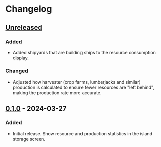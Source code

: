 ﻿# Changelog

## [Unreleased]

### Added

- Added shipyards that are building ships to the resource consumption display.

### Changed

- Adjusted how harvester (crop farms, lumberjacks and similar) production is calculated to ensure fewer resources are "left behind", making the production rate more accurate.

## [0.1.0] - 2024-03-27

### Added

- Initial release. Show resource and production statistics in the island storage screen.

[Unreleased]: https://github.com/kepons/pp2-production-stats/compare/v0.1.0...HEAD
[0.1.0]: https://github.com/kepons/pp2-production-stats/releases/tag/v0.1.0